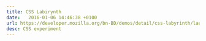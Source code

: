 ```yaml
---
title: CSS Labirynth
date:   2016-01-06 14:46:38 +0100
url: https://developer.mozilla.org/bn-BD/demos/detail/css-labyrinth/launch
desc: CSS experiment
---
```

